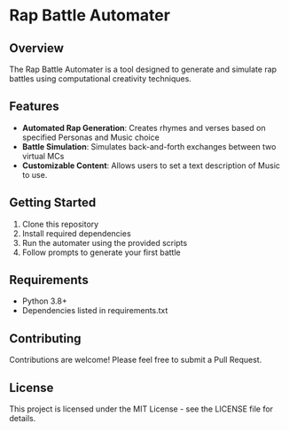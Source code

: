 # Rap Battle Automater

## Overview
The Rap Battle Automater is a tool designed to generate and simulate rap battles using computational creativity techniques.

## Features
- **Automated Rap Generation**: Creates rhymes and verses based on specified Personas and Music choice
- **Battle Simulation**: Simulates back-and-forth exchanges between two virtual MCs
- **Customizable Content**: Allows users to set a text description of Music to use. 

## Getting Started
1. Clone this repository
2. Install required dependencies
3. Run the automater using the provided scripts
4. Follow prompts to generate your first battle

## Requirements
- Python 3.8+
- Dependencies listed in requirements.txt

## Contributing
Contributions are welcome! Please feel free to submit a Pull Request.

## License
This project is licensed under the MIT License - see the LICENSE file for details.